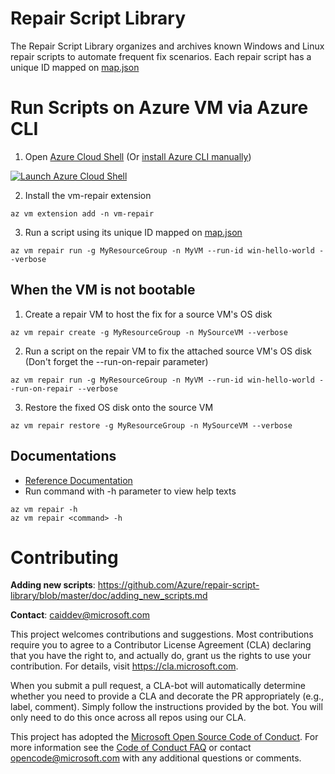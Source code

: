 # Repair Script Library

The Repair Script Library organizes and archives known Windows and Linux repair scripts to automate frequent fix scenarios.
Each repair script has a unique ID mapped on [map.json](https://github.com/Azure/repair-script-library/blob/master/map.json)

# Run Scripts on Azure VM via Azure CLI

1. Open [Azure Cloud Shell](https://docs.microsoft.com/en-us/azure/cloud-shell/overview) (Or [install Azure CLI manually](https://docs.microsoft.com/en-us/cli/azure/install-azure-cli?view=azure-cli-latest))

[![](https://shell.azure.com/images/launchcloudshell.png "Launch Azure Cloud Shell")](https://shell.azure.com)

2. Install the vm-repair extension
```
az vm extension add -n vm-repair
```

3. Run a script using its unique ID mapped on [map.json](https://github.com/Azure/repair-script-library/blob/master/map.json)
```
az vm repair run -g MyResourceGroup -n MyVM --run-id win-hello-world --verbose
```

## When the VM is not bootable

1. Create a repair VM to host the fix for a source VM's OS disk
```
az vm repair create -g MyResourceGroup -n MySourceVM --verbose
```

2. Run a script on the repair VM to fix the attached source VM's OS disk (Don't forget the --run-on-repair parameter)
```
az vm repair run -g MyResourceGroup -n MyVM --run-id win-hello-world --run-on-repair --verbose
```

3. Restore the fixed OS disk onto the source VM
```
az vm repair restore -g MyResourceGroup -n MySourceVM --verbose
```

## Documentations
- [Reference Documentation](https://docs.microsoft.com/en-us/cli/azure/ext/vm-repair/vm/repair?view=azure-cli-latest)
- Run command with -h parameter to view help texts
```
az vm repair -h
az vm repair <command> -h
```

# Contributing

**Adding new scripts**: https://github.com/Azure/repair-script-library/blob/master/doc/adding_new_scripts.md

**Contact**: caiddev@microsoft.com

This project welcomes contributions and suggestions.  Most contributions require you to agree to a
Contributor License Agreement (CLA) declaring that you have the right to, and actually do, grant us
the rights to use your contribution. For details, visit https://cla.microsoft.com.

When you submit a pull request, a CLA-bot will automatically determine whether you need to provide
a CLA and decorate the PR appropriately (e.g., label, comment). Simply follow the instructions
provided by the bot. You will only need to do this once across all repos using our CLA.

This project has adopted the [Microsoft Open Source Code of Conduct](https://opensource.microsoft.com/codeofconduct/).
For more information see the [Code of Conduct FAQ](https://opensource.microsoft.com/codeofconduct/faq/) or
contact [opencode@microsoft.com](mailto:opencode@microsoft.com) with any additional questions or comments.
